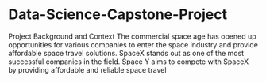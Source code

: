 # Data-Science-Capstone-Project
Project Background and Context The commercial space age has opened up opportunities for various companies to enter the space industry and provide affordable space travel solutions. SpaceX stands out as one of the most successful companies in the field. Space Y aims to compete with SpaceX by providing affordable and reliable space travel
